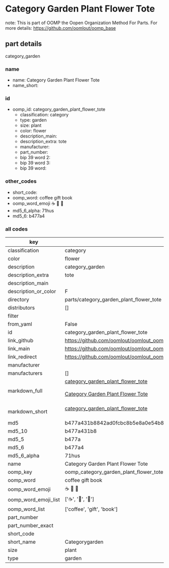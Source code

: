 # Category Garden Plant Flower Tote  

note: This is part of OOMP the Oopen Organization Method For Parts. For more details: https://github.com/oomlout/oomp_base

##  part details
  



category_garden



### name
* name: Category Garden Plant Flower Tote
* name_short: 
### id
* oomp_id: category_garden_plant_flower_tote
  * classification: category
  * type: garden
  * size: plant
  * color: flower
  * description_main: 
  * description_extra: tote
  * manufacturer: 
  * part_number: 
  * bip 39 word 2: 
  * bip 39 word 3: 
  * bip 39 word: 

### other_codes
* short_code: 
* oomp_word: coffee gift book
* oomp_word_emoji :coffee: :gift: :book:
* md5_6_alpha: 71hus
* md5_6: b477a4









### all codes 
| key | value |  
| --- | --- |  
| classification | category |  
| color | flower |  
| description | category_garden |  
| description_extra | tote |  
| description_main |  |  
| description_or_color | F  |  
| directory | parts/category_garden_plant_flower_tote |  
| distributors | [] |  
| filter |  |  
| from_yaml | False |  
| id | category_garden_plant_flower_tote |  
| link_github | https://github.com/oomlout/oomlout_oomp_version_1_messy/tree/main/parts/category_garden_plant_flower_tote |  
| link_main | https://github.com/oomlout/oomlout_oomp_version_1_messy/tree/main/parts/category_garden_plant_flower_tote |  
| link_redirect | https://github.com/oomlout/oomlout_oomp_version_1_messy/tree/main/parts/category_garden_plant_flower_tote |  
| manufacturer |  |  
| manufacturers | [] |  
| markdown_full | [category_garden_plant_flower_tote](none)<br>[](none)<br>[Category Garden Plant Flower Tote](none)<br><br> |  
| markdown_short | [category_garden_plant_flower_tote](none)<br><br> |  
| md5 | b477a431b8842ad0fcbc8b5e8a0e54b8 |  
| md5_10 | b477a431b8 |  
| md5_5 | b477a |  
| md5_6 | b477a4 |  
| md5_6_alpha | 71hus |  
| name | Category Garden Plant Flower Tote |  
| oomp_key | oomp_category_garden_plant_flower_tote |  
| oomp_word | coffee gift book |  
| oomp_word_emoji | :coffee: :gift: :book: |  
| oomp_word_emoji_list | [':coffee:', ':gift:', ':book:'] |  
| oomp_word_list | ['coffee', 'gift', 'book'] |  
| part_number |  |  
| part_number_exact |  |  
| short_code |  |  
| short_name | Categorygarden |  
| size | plant |  
| type | garden |  
